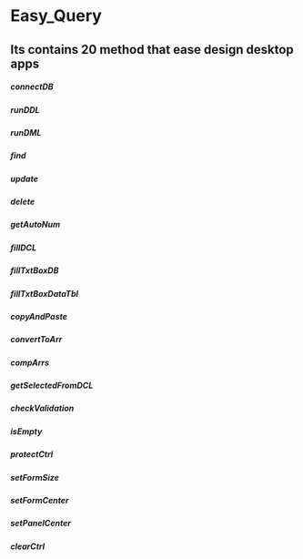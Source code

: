 # Easy_Query
## Its contains 20 method that ease design desktop apps
##### connectDB
##### runDDL
##### runDML
##### find
##### update
##### delete
##### getAutoNum
##### fillDCL
##### fillTxtBoxDB
##### fillTxtBoxDataTbl
##### copyAndPaste
##### convertToArr
##### compArrs
##### getSelectedFromDCL
##### checkValidation
##### isEmpty
##### protectCtrl
##### setFormSize
##### setFormCenter
##### setPanelCenter
##### clearCtrl
